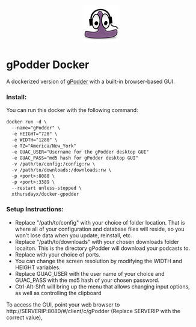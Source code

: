 <p align="center">
    <img src="https://raw.githubusercontent.com/xthursdayx/docker-templates/master/images/gpodder-icon.png" alt="" width="100"/>  
</p>

# gPodder Docker

A dockerized version of [gPodder](https://gpodder.github.io/) with a built-in browser-based GUI.

### Install:

You can run this docker with the following command:

````
docker run -d \
  --name="gPodder" \
  -e HEIGHT="720" \
  -e WIDTH="1280" \
  -e TZ="America/New_York"
  -e GUAC_USER="Username for the gPodder desktop GUI"
  -e GUAC_PASS="md5 hash for gPodder desktop GUI" 
  -v /path/to/config:/config:rw \
  -v /path/to/downloads:/downloads:rw \
  -p <port>:8080 \
  -p <port>:3389 \
  --restart unless-stopped \
  xthursdayx/docker-gpodder
 ```` 
  
### Setup Instructions:

- Replace "/path/to/config" with your choice of folder location. That is where all of your configuration and database files will reside, so you won't lose data when you update, reinstall, etc.
- Replace "/path/to/downloads" with your chosen downloads folder locaiton. This is the directory gPodder will download your podcasts to. 
- Replace <port> with your choice of ports.
- You can change the screen resolution by modifying the WIDTH and HEIGHT variables.
- Replace GUAC_USER with the user name of your choice and GUAC_PASS with the md5 hash of your chosen password.
- Ctrl-Alt-Shft will bring up the menu that allows changing input options, as well as controlling the clipboard

To access the GUI, point your web browser to http://SERVERIP:8080/#/client/c/gPodder (Replace SERVERIP with the correct value),
